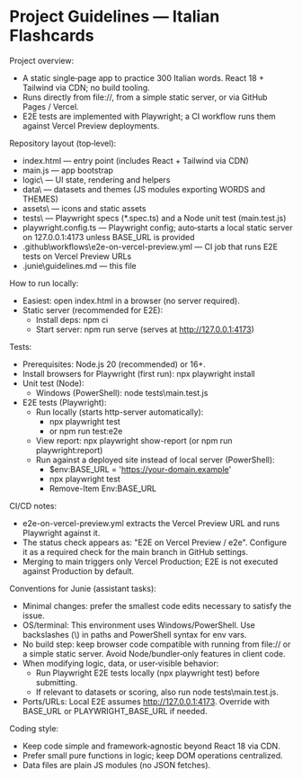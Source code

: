 # Project Guidelines — Italian Flashcards

Project overview:
- A static single‑page app to practice 300 Italian words. React 18 + Tailwind via CDN; no build tooling.
- Runs directly from file://, from a simple static server, or via GitHub Pages / Vercel.
- E2E tests are implemented with Playwright; a CI workflow runs them against Vercel Preview deployments.

Repository layout (top‑level):
- index.html — entry point (includes React + Tailwind via CDN)
- main.js — app bootstrap
- logic\ — UI state, rendering and helpers
- data\ — datasets and themes (JS modules exporting WORDS and THEMES)
- assets\ — icons and static assets
- tests\ — Playwright specs (*.spec.ts) and a Node unit test (main.test.js)
- playwright.config.ts — Playwright config; auto‑starts a local static server on 127.0.0.1:4173 unless BASE_URL is provided
- .github\workflows\e2e-on-vercel-preview.yml — CI job that runs E2E tests on Vercel Preview URLs
- .junie\guidelines.md — this file

How to run locally:
- Easiest: open index.html in a browser (no server required).
- Static server (recommended for E2E):
  - Install deps: npm ci
  - Start server: npm run serve (serves at http://127.0.0.1:4173)

Tests:
- Prerequisites: Node.js 20 (recommended) or 16+.
- Install browsers for Playwright (first run): npx playwright install
- Unit test (Node):
  - Windows (PowerShell): node tests\main.test.js
- E2E tests (Playwright):
  - Run locally (starts http-server automatically):
    - npx playwright test
    - or npm run test:e2e
  - View report: npx playwright show-report (or npm run playwright:report)
  - Run against a deployed site instead of local server (PowerShell):
    - $env:BASE_URL = 'https://your-domain.example'
    - npx playwright test
    - Remove-Item Env:BASE_URL

CI/CD notes:
- e2e-on-vercel-preview.yml extracts the Vercel Preview URL and runs Playwright against it.
- The status check appears as: "E2E on Vercel Preview / e2e". Configure it as a required check for the main branch in GitHub settings.
- Merging to main triggers only Vercel Production; E2E is not executed against Production by default.

Conventions for Junie (assistant tasks):
- Minimal changes: prefer the smallest code edits necessary to satisfy the issue.
- OS/terminal: This environment uses Windows/PowerShell. Use backslashes (\\) in paths and PowerShell syntax for env vars.
- No build step: keep browser code compatible with running from file:// or a simple static server. Avoid Node/bundler‑only features in client code.
- When modifying logic, data, or user‑visible behavior:
  - Run Playwright E2E tests locally (npx playwright test) before submitting.
  - If relevant to datasets or scoring, also run node tests\main.test.js.
- Ports/URLs: Local E2E assumes http://127.0.0.1:4173. Override with BASE_URL or PLAYWRIGHT_BASE_URL if needed.

Coding style:
- Keep code simple and framework‑agnostic beyond React 18 via CDN.
- Prefer small pure functions in logic\; keep DOM operations centralized.
- Data files are plain JS modules (no JSON fetches).
